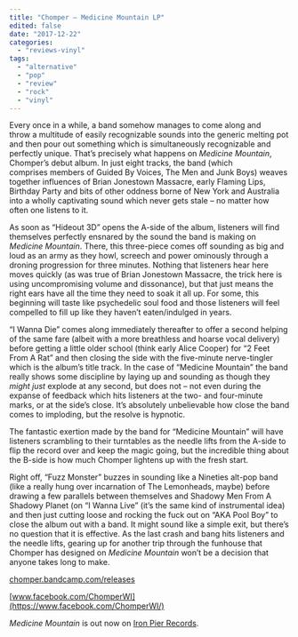 ```yaml
---
title: "Chomper – Medicine Mountain LP"
edited: false
date: "2017-12-22"
categories:
  - "reviews-vinyl"
tags:
  - "alternative"
  - "pop"
  - "review"
  - "rock"
  - "vinyl"
---
```


Every once in a while, a band somehow manages to come along and throw a multitude of easily recognizable sounds into the generic melting pot and then pour out something which is simultaneously recognizable and perfectly unique. That’s precisely what happens on _Medicine Mountain_, Chomper’s debut album. In just eight tracks, the band (which comprises members of Guided By Voices, The Men and Junk Boys) weaves together influences of Brian Jonestown Massacre, early Flaming Lips, Birthday Party and bits of other oddness borne of New York and Australia into a wholly captivating sound which never gets stale – no matter how often one listens to it.

As soon as “Hideout 3D” opens the A-side of the album, listeners will find themselves perfectly ensnared by the sound the band is making on _Medicine Mountain_. There, this three-piece comes off sounding as big and loud as an army as they howl, screech and power ominously through a droning progression for three minutes. Nothing that listeners hear here moves quickly (as was true of Brian Jonestown Massacre, the trick here is using uncompromising volume and dissonance), but that just means the right ears have all the time they need to soak it all up. For some, this beginning will taste like psychedelic soul food and those listeners will feel compelled to fill up like they haven’t eaten/indulged in years.

“I Wanna Die” comes along immediately thereafter to offer a second helping of the same fare (albeit with a more breathless and hoarse vocal delivery) before getting a little older school (think early Alice Cooper) for “2 Feet From A Rat” and then closing the side with the five-minute nerve-tingler which is the album’s title track. In the case of “Medicine Mountain” the band really shows some discipline by laying up and sounding as though they _might just_ explode at any second, but does not – not even during the expanse of feedback which hits listeners at the two- and four-minute marks, or at the side’s close. It’s absolutely unbelievable how close the band comes to imploding, but the resolve is hypnotic.

The fantastic exertion made by the band for “Medicine Mountain” will have listeners scrambling to their turntables as the needle lifts from the A-side to flip the record over and keep the magic going, but the incredible thing about the B-side is how much Chomper lightens up with the fresh start.

Right off, “Fuzz Monster” buzzes in sounding like a Nineties alt-pop band (like a really hung over incarnation of The Lemonheads, maybe) before drawing a few parallels between themselves and Shadowy Men From A Shadowy Planet (on “I Wanna Live” (it’s the same kind of instrumental idea) and then just cutting loose and rocking the fuck out on “AKA Pool Boy” to close the album out with a band. It might sound like a simple exit, but there’s no question that it is effective. As the last crash and bang hits listeners and the needle lifts, gearing up for another trip through the funhouse that Chomper has designed on _Medicine Mountain_ won’t be a decision that anyone takes long to make.

[chomper.bandcamp.com/releases](https://chomper.bandcamp.com/releases)

[www.facebook.com/ChomperWI](https://www.facebook.com/ChomperWI/)

_Medicine Mountain_ is out now on [Iron Pier Records](http://www.ironpier.net/).
